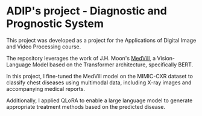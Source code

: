 # ADIP's project - Diagnostic and Prognostic System

This project was developed as a project for the Applications of Digital Image and Video Processing course.

The repository leverages the work of J.H. Moon's [MedVill](https://github.com/SuperSupermoon/MedViLL), a Vision-Language Model based on the Transformer architecture, specifically BERT.

In this project, I fine-tuned the MedVill model on the MIMIC-CXR dataset to classify chest diseases using multimodal data, including X-ray images and accompanying medical reports.

Additionally, I applied QLoRA to enable a large language model to generate appropriate treatment methods based on the predicted disease.
